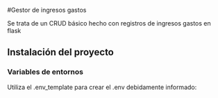 #Gestor de ingresos gastos

Se trata de un CRUD básico hecho con registros de ingresos gastos en flask

## Instalación del proyecto

### Variables de entornos
Utiliza el .env_template para crear el .env debidamente informado:
